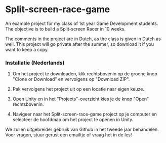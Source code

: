 # Split-screen-race-game
An example project for my class of 1st year Game Development students. The objective is to build a Split-screen Racer in 10 weeks.

The comments in the project are in Dutch, as the class is given in Dutch as well. This project will go private after the summer, so download it if you want to keep a copy.


### Installatie (Nederlands)

1. Om het project te downloaden, klik rechtsbovenin op de groene knop "Clone or Download" en vervolgens op "Download ZIP". 

2. Pak vervolgens het project uit op een locatie naar eigen keuze. 

3. Open Unity en in het "Projects"-overzicht kies je de knop "Open" rechtsbovenin. 

4. Navigeer naar het Split-screen-race-game project op je computer en selecteer de hoofdmap om het project te openen in Unity.

We zullen uitgebreider gebruik van Github in het tweede jaar behandelen. Voor vragen, stuur gerust een emailtje of vraag het in de les!
